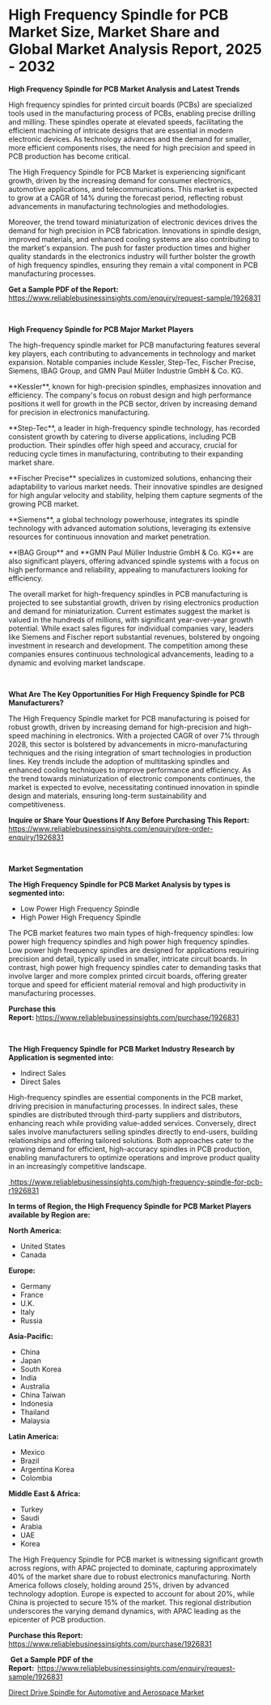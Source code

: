 <p><h1>High Frequency Spindle for PCB Market Size, Market Share and Global Market Analysis Report, 2025 - 2032</h1></p><p><strong>High Frequency Spindle for PCB Market Analysis and Latest Trends</strong></p>
<p><p>High frequency spindles for printed circuit boards (PCBs) are specialized tools used in the manufacturing process of PCBs, enabling precise drilling and milling. These spindles operate at elevated speeds, facilitating the efficient machining of intricate designs that are essential in modern electronic devices. As technology advances and the demand for smaller, more efficient components rises, the need for high precision and speed in PCB production has become critical.</p><p>The High Frequency Spindle for PCB Market is experiencing significant growth, driven by the increasing demand for consumer electronics, automotive applications, and telecommunications. This market is expected to grow at a CAGR of 14% during the forecast period, reflecting robust advancements in manufacturing technologies and methodologies. </p><p>Moreover, the trend toward miniaturization of electronic devices drives the demand for high precision in PCB fabrication. Innovations in spindle design, improved materials, and enhanced cooling systems are also contributing to the market's expansion. The push for faster production times and higher quality standards in the electronics industry will further bolster the growth of high frequency spindles, ensuring they remain a vital component in PCB manufacturing processes.</p></p>
<p><strong>Get a Sample PDF of the Report:&nbsp;</strong> <a href="https://www.reliablebusinessinsights.com/enquiry/request-sample/1926831?utm_campaign=1113&utm_medium=2&utm_source=Github&utm_content=ia&utm_term=15012025&utm_id=high-frequency-spindle-for-pcb">https://www.reliablebusinessinsights.com/enquiry/request-sample/1926831</a></p>
<p>&nbsp;</p>
<p><strong>High Frequency Spindle for PCB Major Market Players</strong></p>
<p><p>The high-frequency spindle market for PCB manufacturing features several key players, each contributing to advancements in technology and market expansion. Notable companies include Kessler, Step-Tec, Fischer Precise, Siemens, IBAG Group, and GMN Paul Müller Industrie GmbH & Co. KG.</p><p>**Kessler**, known for high-precision spindles, emphasizes innovation and efficiency. The company's focus on robust design and high performance positions it well for growth in the PCB sector, driven by increasing demand for precision in electronics manufacturing.</p><p>**Step-Tec**, a leader in high-frequency spindle technology, has recorded consistent growth by catering to diverse applications, including PCB production. Their spindles offer high speed and accuracy, crucial for reducing cycle times in manufacturing, contributing to their expanding market share.</p><p>**Fischer Precise** specializes in customized solutions, enhancing their adaptability to various market needs. Their innovative spindles are designed for high angular velocity and stability, helping them capture segments of the growing PCB market.</p><p>**Siemens**, a global technology powerhouse, integrates its spindle technology with advanced automation solutions, leveraging its extensive resources for continuous innovation and market penetration.</p><p>**IBAG Group** and **GMN Paul Müller Industrie GmbH & Co. KG** are also significant players, offering advanced spindle systems with a focus on high performance and reliability, appealing to manufacturers looking for efficiency.</p><p>The overall market for high-frequency spindles in PCB manufacturing is projected to see substantial growth, driven by rising electronics production and demand for miniaturization. Current estimates suggest the market is valued in the hundreds of millions, with significant year-over-year growth potential. While exact sales figures for individual companies vary, leaders like Siemens and Fischer report substantial revenues, bolstered by ongoing investment in research and development. The competition among these companies ensures continuous technological advancements, leading to a dynamic and evolving market landscape.</p></p>
<p>&nbsp;</p>
<p><strong>What Are The Key Opportunities For High Frequency Spindle for PCB Manufacturers?</strong></p>
<p><p>The High Frequency Spindle market for PCB manufacturing is poised for robust growth, driven by increasing demand for high-precision and high-speed machining in electronics. With a projected CAGR of over 7% through 2028, this sector is bolstered by advancements in micro-manufacturing techniques and the rising integration of smart technologies in production lines. Key trends include the adoption of multitasking spindles and enhanced cooling techniques to improve performance and efficiency. As the trend towards miniaturization of electronic components continues, the market is expected to evolve, necessitating continued innovation in spindle design and materials, ensuring long-term sustainability and competitiveness.</p></p>
<p><strong>Inquire or Share Your Questions If Any Before Purchasing This Report:</strong> <a href="https://www.reliablebusinessinsights.com/enquiry/pre-order-enquiry/1926831?utm_campaign=1113&utm_medium=2&utm_source=Github&utm_content=ia&utm_term=15012025&utm_id=high-frequency-spindle-for-pcb">https://www.reliablebusinessinsights.com/enquiry/pre-order-enquiry/1926831</a></p>
<p>&nbsp;</p>
<p><strong>Market Segmentation</strong></p>
<p><strong>The High Frequency Spindle for PCB Market Analysis by types is segmented into:</strong></p>
<p><ul><li>Low Power High Frequency Spindle</li><li>High Power High Frequency Spindle</li></ul></p>
<p><p>The PCB market features two main types of high-frequency spindles: low power high frequency spindles and high power high frequency spindles. Low power high frequency spindles are designed for applications requiring precision and detail, typically used in smaller, intricate circuit boards. In contrast, high power high frequency spindles cater to demanding tasks that involve larger and more complex printed circuit boards, offering greater torque and speed for efficient material removal and high productivity in manufacturing processes.</p></p>
<p><strong>Purchase this Report:&nbsp;</strong><a href="https://www.reliablebusinessinsights.com/purchase/1926831?utm_campaign=1113&utm_medium=2&utm_source=Github&utm_content=ia&utm_term=15012025&utm_id=high-frequency-spindle-for-pcb">https://www.reliablebusinessinsights.com/purchase/1926831</a></p>
<p>&nbsp;</p>
<p><strong>The High Frequency Spindle for PCB Market Industry Research by Application is segmented into:</strong></p>
<p><ul><li>Indirect Sales</li><li>Direct Sales</li></ul></p>
<p><p>High-frequency spindles are essential components in the PCB market, driving precision in manufacturing processes. In indirect sales, these spindles are distributed through third-party suppliers and distributors, enhancing reach while providing value-added services. Conversely, direct sales involve manufacturers selling spindles directly to end-users, building relationships and offering tailored solutions. Both approaches cater to the growing demand for efficient, high-accuracy spindles in PCB production, enabling manufacturers to optimize operations and improve product quality in an increasingly competitive landscape.</p></p>
<p><a href="https://www.reliablebusinessinsights.com/high-frequency-spindle-for-pcb-r1926831?utm_campaign=1113&utm_medium=2&utm_source=Github&utm_content=ia&utm_term=15012025&utm_id=high-frequency-spindle-for-pcb">&nbsp;https://www.reliablebusinessinsights.com/high-frequency-spindle-for-pcb-r1926831</a></p>
<p><strong>In terms of Region, the High Frequency Spindle for PCB Market Players available by Region are:</strong></p>
<p>
    <p> <strong> North America: </strong>
        <ul>
            <li>United States</li>
            <li>Canada</li>
        </ul>
        </p> 
    <p> <strong> Europe: </strong>
        <ul>
            <li>Germany</li>
            <li>France</li>
            <li>U.K.</li>
            <li>Italy</li>
            <li>Russia</li>
        </ul>
        </p> 
    <p> <strong> Asia-Pacific: </strong>
        <ul>
            <li>China</li>
            <li>Japan</li>
            <li>South Korea</li>
            <li>India</li>
            <li>Australia</li>
            <li>China Taiwan</li>
            <li>Indonesia</li>
            <li>Thailand</li>
            <li>Malaysia</li>
        </ul>
        </p> 
    <p> <strong> Latin America: </strong>
        <ul>
            <li>Mexico</li>
            <li>Brazil</li>
            <li>Argentina Korea</li>
            <li>Colombia</li>
        </ul>
        </p> 
    <p> <strong> Middle East & Africa: </strong>
        <ul>
            <li>Turkey</li>
            <li>Saudi</li>
            <li>Arabia</li>
            <li>UAE</li>
            <li>Korea</li>
        </ul>
    </p>
    </p>
<p><p>The High Frequency Spindle for PCB market is witnessing significant growth across regions, with APAC projected to dominate, capturing approximately 40% of the market share due to robust electronics manufacturing. North America follows closely, holding around 25%, driven by advanced technology adoption. Europe is expected to account for about 20%, while China is projected to secure 15% of the market. This regional distribution underscores the varying demand dynamics, with APAC leading as the epicenter of PCB production.</p></p>
<p><strong>Purchase this Report: </strong><a href="https://www.reliablebusinessinsights.com/purchase/1926831?utm_campaign=1113&utm_medium=2&utm_source=Github&utm_content=ia&utm_term=15012025&utm_id=high-frequency-spindle-for-pcb">https://www.reliablebusinessinsights.com/purchase/1926831</a></p>
<p>&nbsp;<strong>Get a Sample PDF of the Report:&nbsp;&nbsp;</strong><a href="https://www.reliablebusinessinsights.com/enquiry/request-sample/1926831?utm_campaign=1113&utm_medium=2&utm_source=Github&utm_content=ia&utm_term=15012025&utm_id=high-frequency-spindle-for-pcb">https://www.reliablebusinessinsights.com/enquiry/request-sample/1926831</a></p>
<p><strong></strong></p>
<p><p><a href="https://github.com/lisaeichler20775/Market-Research-Report-List-1/blob/main/direct-drive-spindle-for-automotive-and-aerospace-market.md?utm_campaign=1113&utm_medium=2&utm_source=Github&utm_content=ia&utm_term=15012025&utm_id=high-frequency-spindle-for-pcb">Direct Drive Spindle for Automotive and Aerospace Market</a></p></p>